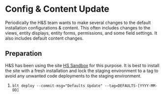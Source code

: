 # Config & Content Update

Periodically the H&S team wants to make several changes to the default installation configurations & content. This often
includes changes to the views, entity displays, entity forms, permissions, and some field settings. It also includes
default content changes.

## Preparation
H&S has been using the site [HS Sandbox](https://hs-sandbox-stage.stanford.edu) for this purpose. It is best to install
the site with a fresh installation and lock the staging environment to a tag to avoid any unwanted code deployments to
the staging environment.
1. `blt deploy --commit-msg="Defaults Update" --tag=DEFAULTS-[YYYY-MM-DD]`
